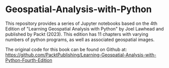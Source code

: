 # Geospatial-Analysis-with-Python

This repository provides a series of Jupyter notebooks based on the 4th Edition of "Learning Geospatial Analysis with Python" by Joel Lawhead and published by Packt (2023). This edition has 11 chapters with varying numbers of python programs, as well as associated geospatial images.

The original code for this book can be found on Github at: https://github.com/PacktPublishing/Learning-Geospatial-Analysis-with-Python-Fourth-Edition
